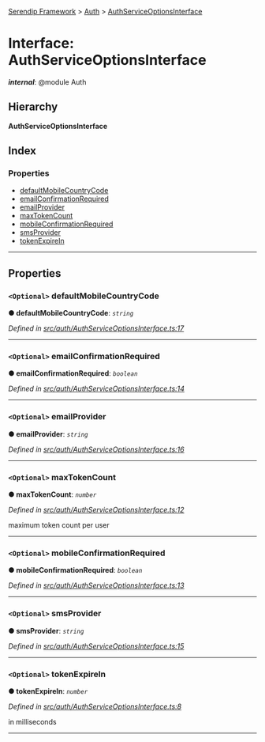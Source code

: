 [Serendip Framework](../README.md) > [Auth](../modules/auth.md) > [AuthServiceOptionsInterface](../interfaces/auth.authserviceoptionsinterface.md)

# Interface: AuthServiceOptionsInterface

*__internal__*: @module Auth

## Hierarchy

**AuthServiceOptionsInterface**

## Index

### Properties

* [defaultMobileCountryCode](auth.authserviceoptionsinterface.md#defaultmobilecountrycode)
* [emailConfirmationRequired](auth.authserviceoptionsinterface.md#emailconfirmationrequired)
* [emailProvider](auth.authserviceoptionsinterface.md#emailprovider)
* [maxTokenCount](auth.authserviceoptionsinterface.md#maxtokencount)
* [mobileConfirmationRequired](auth.authserviceoptionsinterface.md#mobileconfirmationrequired)
* [smsProvider](auth.authserviceoptionsinterface.md#smsprovider)
* [tokenExpireIn](auth.authserviceoptionsinterface.md#tokenexpirein)

---

## Properties

<a id="defaultmobilecountrycode"></a>

### `<Optional>` defaultMobileCountryCode

**● defaultMobileCountryCode**: *`string`*

*Defined in [src/auth/AuthServiceOptionsInterface.ts:17](https://github.com/m-esm/serendip/blob/17b0858/src/auth/AuthServiceOptionsInterface.ts#L17)*

___
<a id="emailconfirmationrequired"></a>

### `<Optional>` emailConfirmationRequired

**● emailConfirmationRequired**: *`boolean`*

*Defined in [src/auth/AuthServiceOptionsInterface.ts:14](https://github.com/m-esm/serendip/blob/17b0858/src/auth/AuthServiceOptionsInterface.ts#L14)*

___
<a id="emailprovider"></a>

### `<Optional>` emailProvider

**● emailProvider**: *`string`*

*Defined in [src/auth/AuthServiceOptionsInterface.ts:16](https://github.com/m-esm/serendip/blob/17b0858/src/auth/AuthServiceOptionsInterface.ts#L16)*

___
<a id="maxtokencount"></a>

### `<Optional>` maxTokenCount

**● maxTokenCount**: *`number`*

*Defined in [src/auth/AuthServiceOptionsInterface.ts:12](https://github.com/m-esm/serendip/blob/17b0858/src/auth/AuthServiceOptionsInterface.ts#L12)*

maximum token count per user

___
<a id="mobileconfirmationrequired"></a>

### `<Optional>` mobileConfirmationRequired

**● mobileConfirmationRequired**: *`boolean`*

*Defined in [src/auth/AuthServiceOptionsInterface.ts:13](https://github.com/m-esm/serendip/blob/17b0858/src/auth/AuthServiceOptionsInterface.ts#L13)*

___
<a id="smsprovider"></a>

### `<Optional>` smsProvider

**● smsProvider**: *`string`*

*Defined in [src/auth/AuthServiceOptionsInterface.ts:15](https://github.com/m-esm/serendip/blob/17b0858/src/auth/AuthServiceOptionsInterface.ts#L15)*

___
<a id="tokenexpirein"></a>

### `<Optional>` tokenExpireIn

**● tokenExpireIn**: *`number`*

*Defined in [src/auth/AuthServiceOptionsInterface.ts:8](https://github.com/m-esm/serendip/blob/17b0858/src/auth/AuthServiceOptionsInterface.ts#L8)*

in milliseconds

___

